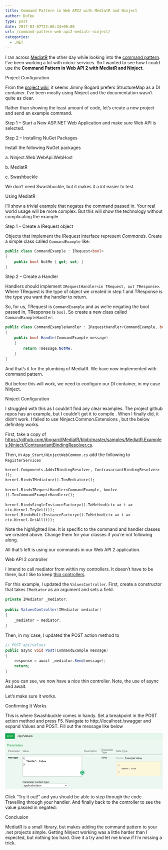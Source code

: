 ```yaml
---
title: Command Pattern in Web API2 with MediatR and Ninject
author: DuFeu
type: post
date: 2017-03-07T22:06:34+00:00
url: /command-pattern-web-api2-mediatr-ninject/
categories:
  - .NET
---
```


I ran across [MediatR][1] the other day while looking into the [command pattern][2]. I&#8217;ve been working a lot with micro-services. So I wanted to see how I could use the **Command Pattern in Web API 2 with MediatR and Ninject**.

Project Configuration

From the [project wiki][3], it seems Jimmy Bogard prefers StructureMap as a DI container. I&#8217;ve been mostly using Ninject and the documentation wasn&#8217;t quite as clear.

Rather than showing the least amount of code, let&#8217;s create a new project and send an example command.

Step 1 &#8211; Start a New ASP.NET Web Application and make sure Web API is selected.

Step 2 &#8211; Installing NuGet Packages

Install the following NuGet packages

a. Ninject.Web.WebApi.WebHost

b. MediatR

c. Swashbuckle

We don&#8217;t need Swashbuckle, but it makes it a _lot_ easier to test.

Using MediatR

I&#8217;ll show a trivial example that negates the command passed in. Your real world usage will be more complex. But this will show the technology without complicating the example.

Step 1 &#8211; Create a IRequest object

Objects that implement the IRequest interface represent _Commands_. Create a simple class called `CommandExample` like:

```csharp
public class CommandExample : IRequest<bool>
{
    public bool NotMe { get; set; }
}
```

Step 2 &#8211; Create a Handler

Handlers should implement `IRequestHandler<in TRequest, out TResponse>`. Where TRequest is the type of object we created in step 1 and TResponse is the type you want the handler to return.

So, for us, TRequest is `CommandExample` and as we&#8217;re negating the bool passed in, TResponse is `bool`. So create a new class called `CommandExampleHandler`:

```csharp
public class CommandExampleHandler : IRequestHandler<CommandExample, bool>
{
    public bool Handle(CommandExample message)
    {
        return !message.NotMe;
    }
}
```

And that&#8217;s it for the plumbing of MediatR. We have now implemented with command pattern.

But before this will work, we need to configure our DI container, in my case Ninject.

Ninject Configuration

I struggled with this as I couldn&#8217;t find any clear examples. The project github repos has an example, but I couldn&#8217;t get it to compile . When I finally did, it didn&#8217;t work. I failed to use Ninject.Common.Extensions , but the below definitely works.

First, take a copy of <https://github.com/jbogard/MediatR/blob/master/samples/MediatR.Examples.Ninject/ContravariantBindingResolver.cs>.

Then, in `App_Start/NinjectWebCommon.cs` add the following to `RegisterServices`

```csharp{4}
kernel.Components.Add<IBindingResolver, ContravariantBindingResolver>();
kernel.Bind<IMediator>().To<Mediator>();

kernel.Bind<IRequestHandler<CommandExample, bool>>().To<CommandExampleHandler>();

kernel.Bind<SingleInstanceFactory>().ToMethod(ctx => t => ctx.Kernel.TryGet(t));
kernel.Bind<MultiInstanceFactory>().ToMethod(ctx => t => ctx.Kernel.GetAll(t));
```

Note the highlighted line. It is specific to the command and handler classes we created above. Change them for your classes if you&#8217;re not following along.

All that&#8217;s left is using our commands in our Web API 2 application.

Web API 2 controller

I intend to call mediator from within my controllers. It doesn&#8217;t have to be there, but I like to keep [thin controllers][4].

For this example, I updated the `ValuesController`. First, create a constructor that takes `IMediator` as an argument and sets a field.

```csharp
private IMediator _mediator;

public ValuesController(IMediator mediator)
{
    _mediator = mediator;
}
```

Then, in my case, I updated the POST action method to

```csharp
// POST api/values
public async void Post(CommandExample message)
{
    response = await _mediator.Send(message);
    return;
}
```

As you can see, we now have a nice thin controller. Note, the use of async and await.

Let&#8217;s make sure it works.

Confirming It Works

This is where Swashbuckle comes in handy. Set a breakpoint in the POST action method and press F5. Navigate to http://localhost:<port>/swagger and expand Values and POST. Fill out the message like below

![MediatR Swagger Post](../../images/2017/03/MediatR-Swagger-Post.png "MediatR Swagger Post")

Click &#8220;Try it out!&#8221; and you should be able to step through the code. Travelling through your handler. And finally back to the controller to see the value passed in negated:

Conclusion

MediatR is a small library, but makes adding the command pattern to your .net projects simple. Getting Ninject working was a little harder than I expected, but nothing too hard. Give it a try and let me know if I&#8217;m missing a trick.

[1]: https://github.com/jbogard/MediatR
[2]: https://en.wikipedia.org/wiki/Command_pattern
[3]: https://github.com/jbogard/MediatR/wiki
[4]: https://www.slideshare.net/damiansromek/thin-controllers-fat-models-proper-code-structure-for-mvc
